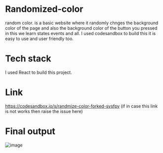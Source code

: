 # Randomized-color 
random color. is a basic website where it randomly chnges the background color of the page and also the background color of the  button  you pressed in this we learn states events and all. I used codesandbox to build this it is easy to use and user friendly too. 


# Tech stack 
I used React to build this project.

# Link
https://codesandbox.io/s/randmize-color-forked-svsfpv
(if in case this link is not works then raise the issue here)

# Final output
![image](https://github.com/virupaksha-b-m/Randamiz-color/assets/91652877/7cb3b6cd-067d-4837-8a2b-aa88dcf63a06)

